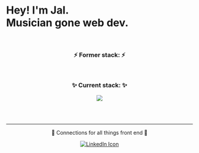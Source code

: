 # Hey! I'm Jal. <br/> Musician gone web dev.

<br/>

<h3 align="center">⚡️ Former stack: ⚡️</h3>
<!-- <p align="center">
  <img src='./assets/icons/ampeg-stack.png' alt='Ampeg bass amplifier' title='Ampeg bass amplifier' width='22%' height='22%' style="background-color:transparent"/>
</p> -->

<br/>
<h3 align="center">✨ Current stack: ✨</h3>
<p align='center'>
  <img src="https://skillicons.dev/icons?i=js,css,tailwind,vue,html,nuxt,typescript,vitest,figma,git,docker,react&theme=dark&perline=3" />
</p>

<br/>
<br/>

---

<p align="center">🤝 Connections for all things front end 🤝</p>
<p align="center">
  <a href="https://www.linkedin.com/in/jal-ridley/">
    <img src="https://skillicons.dev/icons?i=linkedin" alt="LinkedIn Icon" />
  </a>
</p>
